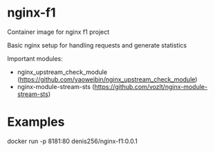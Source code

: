 # nginx-f1

Container image for nginx f1 project

Basic nginx setup for handling requests and generate statistics


Important modules:
 * nginx_upstream_check_module (https://github.com/yaoweibin/nginx_upstream_check_module)
 * nginx-module-stream-sts (https://github.com/vozlt/nginx-module-stream-sts)


# Examples

docker run -p 8181:80 denis256/nginx-f1:0.0.1
